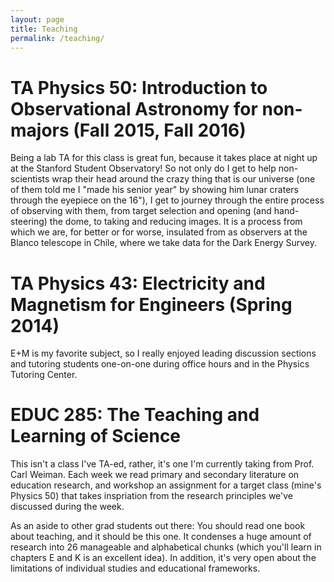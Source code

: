 ```yaml
---
layout: page
title: Teaching
permalink: /teaching/
---
```


# TA Physics 50: Introduction to Observational Astronomy for non-majors (Fall 2015, Fall 2016)

Being a lab TA for this class is great fun, because it takes place at night up at the Stanford Student Observatory! So not only do I get to help non-scientists wrap their head around the crazy thing that is our universe (one of them told me I "made his senior year" by showing him lunar craters through the eyepiece on the 16"), I get to journey through the entire process of observing with them, from target selection and opening (and hand-steering) the dome, to taking and reducing images. It is a process from which we are, for better or for worse, insulated from as observers at the Blanco telescope in Chile, where we take data for the Dark Energy Survey.

# TA Physics 43: Electricity and Magnetism for Engineers (Spring 2014)

E+M is my favorite subject, so I really enjoyed leading discussion sections and tutoring students one-on-one during office hours and in the Physics Tutoring Center.

# EDUC 285: The Teaching and Learning of Science

This isn't a class I've TA-ed, rather, it's one I'm currently taking from Prof. Carl Weiman. Each week we read primary and secondary literature on education research, and workshop an assignment for a target class (mine's Physics 50) that takes inspriation from the research principles we've discussed during the week. 

As an aside to other grad students out there: You should read one book about teaching, and it should be this one. It condenses a huge amount of research into 26 manageable and alphabetical chunks (which you'll learn in chapters E and K is an excellent idea). In addition, it's very open about the limitations of individual studies and educational frameworks.
